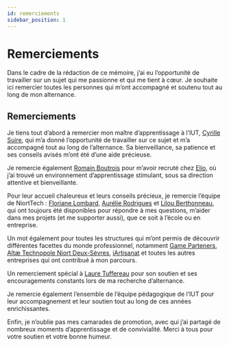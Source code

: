 ```yaml
---
id: remerciements
sidebar_position: 1
---
```


# Remerciements

Dans le cadre de la rédaction de ce mémoire, j’ai eu l’opportunité de travailler sur un sujet qui me passionne et qui me tient à cœur. Je souhaite ici remercier toutes les personnes qui m’ont accompagné et soutenu tout au long de mon alternance.

## Remerciements

Je tiens tout d’abord à remercier mon maître d’apprentissage à l’IUT, [Cyrille Suire](https://www.linkedin.com/in/cyrille-suire-116877226/), qui m’a donné l’opportunité de travailler sur ce sujet et m’a accompagné tout au long de l’alternance. Sa bienveillance, sa patience et ses conseils avisés m’ont été d’une aide précieuse.

Je remercie également [Romain Boutrois](https://www.linkedin.com/in/romain-boutrois/) pour m’avoir recruté chez [Elio](https://www.linkedin.com/company/eliobot/), où j’ai trouvé un environnement d’apprentissage stimulant, sous sa direction attentive et bienveillante.

Pour leur accueil chaleureux et leurs conseils précieux, je remercie l’équipe de NiortTech : [Floriane Lombard](https://www.linkedin.com/in/floriane-lombard/), [Aurélie Rodrigues](https://www.linkedin.com/in/aurelie-rodrigues/) et [Lilou Berthonneau](https://www.linkedin.com/in/lilou-berthonneau-8604741bb/), qui ont toujours été disponibles pour répondre à mes questions, m’aider dans mes projets (et me supporter aussi), que ce soit à l’école ou en entreprise.

Un mot également pour toutes les structures qui m’ont permis de découvrir différentes facettes du monde professionnel, notamment [Game Parteners](https://www.linkedin.com/company/gamepartners/), [Altæ Technopole Niort Deux-Sèvres](https://www.linkedin.com/company/altae-technopole/), [iArtisanat](https://www.linkedin.com/company/iartisanat/) et toutes les autres entreprises qui ont contribué à mon parcours.

Un remerciement spécial à [Laure Tuffereau](https://www.linkedin.com/in/lauretuffereau/) pour son soutien et ses encouragements constants lors de ma recherche d’alternance.

Je remercie également l’ensemble de l’équipe pédagogique de l’IUT pour leur accompagnement et leur soutien tout au long de ces années enrichissantes.

Enfin, je n’oublie pas mes camarades de promotion, avec qui j’ai partagé de nombreux moments d’apprentissage et de convivialité. Merci à tous pour votre soutien et votre bonne humeur.










